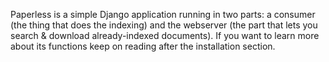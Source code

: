 Paperless is a simple Django application running in two parts: a consumer (the thing that does the indexing) and the webserver (the part that lets you search & download already-indexed documents). If you want to learn more about its functions keep on reading after the installation section.